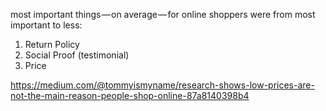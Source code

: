 most important things — on average — for online shoppers were from most important to less:

1. Return Policy
2. Social Proof (testimonial)
3. Price

https://medium.com/@tommyismyname/research-shows-low-prices-are-not-the-main-reason-people-shop-online-87a8140398b4
